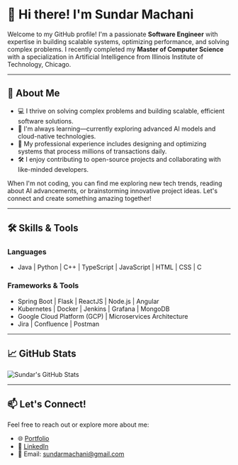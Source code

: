 # 👋 Hi there! I'm Sundar Machani

Welcome to my GitHub profile! I'm a passionate **Software Engineer** with expertise in building scalable systems, optimizing performance, and solving complex problems. I recently completed my **Master of Computer Science** with a specialization in Artificial Intelligence from Illinois Institute of Technology, Chicago.

---

## 🚀 About Me
- 💻 I thrive on solving complex problems and building scalable, efficient software solutions.
- 🌱 I'm always learning—currently exploring advanced AI models and cloud-native technologies.
- 🌟 My professional experience includes designing and optimizing systems that process millions of transactions daily.
- 🛠️ I enjoy contributing to open-source projects and collaborating with like-minded developers.

When I'm not coding, you can find me exploring new tech trends, reading about AI advancements, or brainstorming innovative project ideas. Let's connect and create something amazing together!

---

## 🛠️ Skills & Tools

### **Languages**
- Java | Python | C++ | TypeScript | JavaScript | HTML | CSS | C

### **Frameworks & Tools**
- Spring Boot | Flask | ReactJS | Node.js | Angular
- Kubernetes | Docker | Jenkins | Grafana | MongoDB
- Google Cloud Platform (GCP) | Microservices Architecture
- Jira | Confluence | Postman

---


## 📈 GitHub Stats

![Sundar's GitHub Stats](https://github-readme-stats.vercel.app/api?username=sundarmachani&show_icons=true&theme=radical)

---

## 📫 Let's Connect!

Feel free to reach out or explore more about me:
- 🌐 [Portfolio](https://sundarmachani.wixsite.com/portfolio)
- 💼 [LinkedIn](https://www.linkedin.com/in/sundar-machani/)
- 📧 Email: sundarmachani@gmail.com
